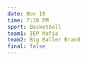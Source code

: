 ```yaml
---
date: Nov 18
time: 7:30 PM
sport: Basketball
team1: IEP Mafia
team2: Big Baller Brand
final: false
---
```

